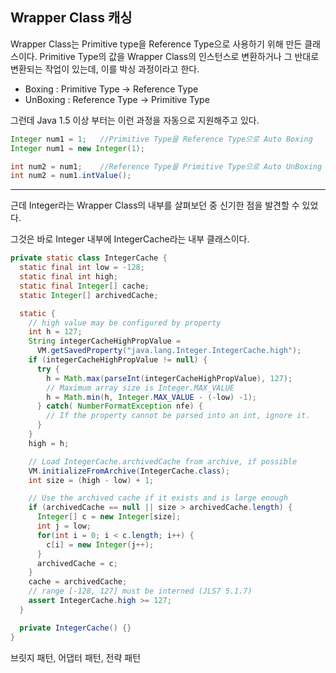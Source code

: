 ## Wrapper Class 캐싱

Wrapper Class는 Primitive type을 Reference Type으로 사용하기 위해 만든 클래스이다. Primitive Type의 값을 Wrapper Class의 인스턴스로 변환하거나 그 반대로 변환되는 작업이 있는데, 이를 박싱 과정이라고 한다.

- Boxing : Primitive Type -> Reference Type
- UnBoxing : Reference Type -> Primitive Type

그런데 Java 1.5 이상 부터는 이런 과정을 자동으로 지원해주고 있다.

~~~java
Integer num1 = 1;	//Primitive Type을 Reference Type으로 Auto Boxing
Integer num1 = new Integer(1);

int num2 = num1;	//Reference Type을 Primitive Type으로 Auto UnBoxing
int num2 = num1.intValue();
~~~

---

근데 Integer라는 Wrapper Class의 내부를 살펴보던 중 신기한 점을 발견할 수 있었다.

그것은 바로 Integer 내부에 IntegerCache라는 내부 클래스이다.

~~~java
private static class IntegerCache {
  static final int low = -128;
  static final int high;
  static final Integer[] cache;
  static Integer[] archivedCache;

  static {
    // high value may be configured by property
    int h = 127;
    String integerCacheHighPropValue =
      VM.getSavedProperty("java.lang.Integer.IntegerCache.high");
    if (integerCacheHighPropValue != null) {
      try {
        h = Math.max(parseInt(integerCacheHighPropValue), 127);
        // Maximum array size is Integer.MAX_VALUE
        h = Math.min(h, Integer.MAX_VALUE - (-low) -1);
      } catch( NumberFormatException nfe) {
        // If the property cannot be parsed into an int, ignore it.
      }
    }
    high = h;

    // Load IntegerCache.archivedCache from archive, if possible
    VM.initializeFromArchive(IntegerCache.class);
    int size = (high - low) + 1;

    // Use the archived cache if it exists and is large enough
    if (archivedCache == null || size > archivedCache.length) {
      Integer[] c = new Integer[size];
      int j = low;
      for(int i = 0; i < c.length; i++) {
        c[i] = new Integer(j++);
      }
      archivedCache = c;
    }
    cache = archivedCache;
    // range [-128, 127] must be interned (JLS7 5.1.7)
    assert IntegerCache.high >= 127;
  }

  private IntegerCache() {}
}
~~~



브릿지 패턴, 어댑터 패턴, 전략 패턴



